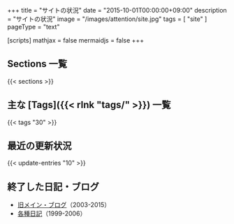+++
title = "サイトの状況"
date =  "2015-10-01T00:00:00+09:00"
description = "サイトの状況"
image = "/images/attention/site.jpg"
tags = [ "site" ]
pageType = "text"

[scripts]
  mathjax = false
  mermaidjs = false
+++

## Sections 一覧

{{< sections >}}

## 主な [Tags]({{< rlnk "tags/" >}}) 一覧

{{< tags "30" >}}

## 最近の更新状況

{{< update-entries "10" >}}

## 終了した日記・ブログ

<ul>
<li><a href="https://baldanders.info/blog/">旧メイン・ブログ</a>（2003-2015）</li>
<li><a href="https://baldanders.info/spiegel/log/">各種日記</a>（1999-2006）</li>
</ul>
